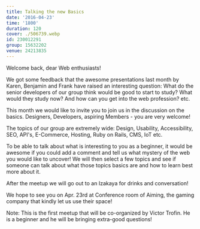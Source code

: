 ```yaml
---
title: Talking the new Basics
date: '2016-04-23'
time: '1800'
duration: 120
cover: ./506739.webp
id: 230012291
group: 15632202
venue: 24213835
---
```


Welcome back, dear Web enthusiasts!

We got some feedback that the awesome presentations last month by Karen, Benjamin and Frank have raised an interesting question: What do the senior developers of our group think would be good to start to study? What would they study now? And how can you get into the web profession? etc.

This month we would like to invite you to join us in the discussion on the basics. Designers, Developers, aspiring Members - you are very welcome!

The topics of our group are extremely wide: Design, Usability, Accessibility, SEO, API's, E-Commerce, Hosting, Ruby on Rails, CMS, IoT etc.

To be able to talk about what is interesting to you as a beginner, it would be awesome if you could add a comment and tell us what mystery of the web you would like to uncover! We will then select a few topics and see if someone can talk about what those topics basics are and how to learn best more about it.

After the meetup we will go out to an Izakaya for drinks and conversation!

We hope to see you on Apr. 23rd at Conference room of Aiming, the gaming company that kindly let us use their space!

Note: This is the first meetup that will be co-organized by Victor Trofin. He is a beginner and he will be bringing extra-good questions!
